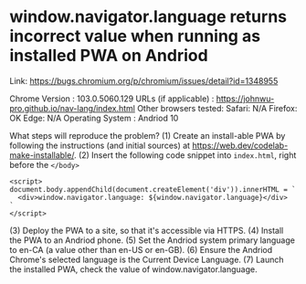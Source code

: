 # window.navigator.language returns incorrect value when running as installed PWA on Andriod

Link: https://bugs.chromium.org/p/chromium/issues/detail?id=1348955

Chrome Version       : 103.0.5060.129
URLs (if applicable) : https://johnwu-pro.github.io/nav-lang/index.html
Other browsers tested:
     Safari: N/A
    Firefox: OK
       Edge: N/A
Operating System     : Andriod 10

What steps will reproduce the problem?
(1) Create an install-able PWA by following the instructions (and initial sources) at https://web.dev/codelab-make-installable/.
(2) Insert the following code snippet into `index.html`, right before the `</body>`
```
<script>
document.body.appendChild(document.createElement('div')).innerHTML = `
  <div>window.navigator.language: ${window.navigator.language}</div>
`
</script>
```
(3) Deploy the PWA to a site, so that it's accessible via HTTPS.
(4) Install the PWA to an Andriod phone.
(5) Set the Andriod system primary language to en-CA (a value other than en-US or en-GB).
(6) Ensure the Andriod Chrome's selected language is the Current Device Language.
(7) Launch the installed PWA, check the value of window.navigator.language.

